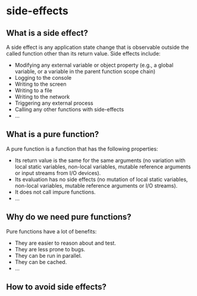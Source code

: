 # side-effects

## What is a side effect?

A side effect is any application state change that is observable outside the called function other than its return value. Side effects include:
- Modifying any external variable or object property (e.g., a global variable, or a variable in the parent function scope chain)
- Logging to the console
- Writing to the screen
- Writing to a file
- Writing to the network
- Triggering any external process
- Calling any other functions with side-effects
- ...

## What is a pure function?

A pure function is a function that has the following properties:
- Its return value is the same for the same arguments (no variation with local static variables, non-local variables, mutable reference arguments or input streams from I/O devices).
- Its evaluation has no side effects (no mutation of local static variables, non-local variables, mutable reference arguments or I/O streams).
- It does not call impure functions.
- ...

## Why do we need pure functions?

Pure functions have a lot of benefits:
- They are easier to reason about and test.
- They are less prone to bugs.
- They can be run in parallel.
- They can be cached.
- ...

## How to avoid side effects?
